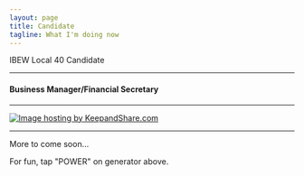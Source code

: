 ```yaml
---
layout: page
title: Candidate
tagline: What I'm doing now
---
```


IBEW Local 40 Candidate
<hr/>
<h4>Business Manager/Financial Secretary</h4>
<hr/>
<a href="https://www.keepandshare.com/doc10/32766/the-electrical-worker-online-pdf-374k?dn=y&dnad=y" target="_blank" title="Click for IBEW article"><img src="https://www.keepandshare.com/userpics/h/e/a/r/tnhandstraining/2021-05/st/pirates09-79563172.jpg?ts=1622515498" border="0" alt="Image hosting by KeepandShare.com" /></a>
<hr/>
More to come soon... 

For fun, tap "POWER" on generator above.